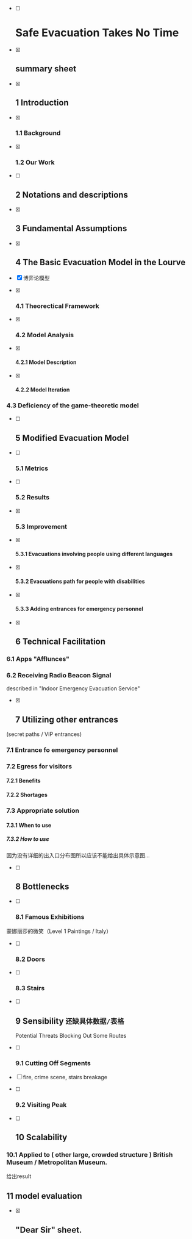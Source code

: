 - [ ] # Safe Evacuation Takes No Time

- [x] ## summary sheet

- [x] ## 1 Introduction

- [x] ### 1.1 Background

- [x] ### 1.2 Our Work

- [ ] ## 2 Notations and descriptions

- [x] ## 3 Fundamental Assumptions

- [x] ## 4 The Basic Evacuation Model in the Lourve

- [x] 博弈论模型

- [x] ### 4.1 Theorectical Framework

- [x] ### 4.2 Model Analysis

- [x] #### 4.2.1 Model Description

- [x] #### 4.2.2 Model Iteration

###  4.3 Deficiency of the game-theoretic model

- [ ] ## 5 Modified Evacuation Model

- [ ] ### 5.1 Metrics

- [ ] ### 5.2 Results

- [x] ### 5.3 Improvement

- [x] #### 5.3.1 Evacuations involving people using different languages

- [x] #### 5.3.2 Evacuations path for people with disabilities

- [x] #### 5.3.3 Adding entrances for emergency personnel

- [x] ## 6 Technical Facilitation

### 6.1 Apps "Afflunces"

### 6.2 Receiving Radio Beacon Signal

described in "Indoor Emergency Evacuation Service"

- [x] ## 7 Utilizing other entrances

(secret paths / VIP entrances)

### 7.1 Entrance fo emergency personnel

### 7.2 Egress for visitors

#### 7.2.1 Benefits

#### 7.2.2 Shortages

### 7.3 Appropriate solution

#### 7.3.1 When to use

##### 7.3.2 How to use

因为没有详细的出入口分布图所以应该不能给出具体示意图...

- [ ] ## 8 Bottlenecks

- [ ] ### 8.1 Famous Exhibitions

蒙娜丽莎的微笑（Level 1 Paintings / Italy）

- [ ] ### 8.2 Doors

- [ ] ### 8.3 Stairs

- [ ] ## 9 Sensibility `还缺具体数据/表格`

  Potential Threats Blocking Out Some Routes


- [ ] ### 9.1 Cutting Off Segments

- [ ] fire, crime scene, stairs breakage

- [ ] ### 9.2 Visiting Peak

- [ ] ## 10 Scalability

  

### 10.1 Applied to ( other large, crowded structure ) British Museum / Metropolitan Museum.

给出result

## 11 model evaluation    



- [x] ## "Dear Sir" sheet.













